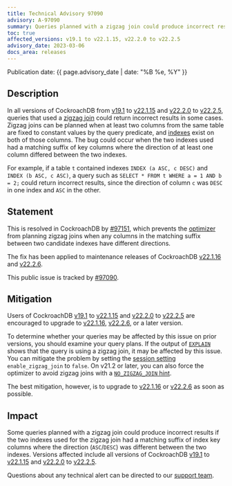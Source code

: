 ```yaml
---
title: Technical Advisory 97090
advisory: A-97090
summary: Queries planned with a zigzag join could produce incorrect results if the two indexes used for the join had a matching suffix of index key columns where the direction was different between the two indexes.
toc: true
affected_versions: v19.1 to v22.1.15, v22.2.0 to v22.2.5
advisory_date: 2023-03-06
docs_area: releases
---
```


Publication date: {{ page.advisory_date | date: "%B %e, %Y" }}

## Description

In all versions of CockroachDB from [v19.1](https://www.cockroachlabs.com/docs/releases#v19-1) to [v22.1.15](https://www.cockroachlabs.com/docs/releases/v22.1#v22-1-15) and [v22.2.0](https://www.cockroachlabs.com/docs/releases/v22.2#v22-2-0) to [v22.2.5](https://www.cockroachlabs.com/docs/releases/v22.2#v22-2-5), queries that used a [zigzag join](https://www.cockroachlabs.com/docs/v22.2/cost-based-optimizer#zigzag-joins) could return incorrect results in some cases. Zigzag joins can be planned when at least two columns from the same table are fixed to constant values by the query predicate, and [indexes](https://www.cockroachlabs.com/docs/v22.2/indexes) exist on both of those columns. The bug could occur when the two indexes used had a matching suffix of key columns where the direction of at least one column differed between the two indexes. 

For example, if a table `t` contained indexes `INDEX (a ASC, c DESC)` and `INDEX (b ASC, c ASC)`, a query such as `SELECT * FROM t WHERE a = 1 AND b = 2;` could return incorrect results, since the direction of column `c` was `DESC` in one index and `ASC` in the other.


## Statement

This is resolved in CockroachDB by [#97151](https://github.com/cockroachdb/cockroach/pull/97151), which prevents the [optimizer](https://www.cockroachlabs.com/docs/v22.2/cost-based-optimizer) from planning zigzag joins when any columns in the matching suffix between two candidate indexes have different directions.

The fix has been applied to maintenance releases of CockroachDB [v22.1.16](https://www.cockroachlabs.com/docs/releases/v22.1#v22-1-16) and [v22.2.6](https://www.cockroachlabs.com/docs/releases/v22.2#v22-2-6).

This public issue is tracked by [#97090](https://github.com/cockroachdb/cockroach/issues/97090).

## Mitigation

Users of CockroachDB [v19.1](https://www.cockroachlabs.com/docs/releases#v19-1) to [v22.1.15](https://www.cockroachlabs.com/docs/releases/v22.1#v22-1-15) and [v22.2.0](https://www.cockroachlabs.com/docs/releases/v22.2#v22-2-0) to [v22.2.5](https://www.cockroachlabs.com/docs/releases/v22.2#v22-2-5) are encouraged to upgrade to [v22.1.16](https://www.cockroachlabs.com/docs/releases/v22.1#v22-1-16), [v22.2.6](https://www.cockroachlabs.com/docs/releases/v22.2#v22-2-6), or a later version.

To determine whether your queries may be affected by this issue on prior versions, you should examine your query plans. If the output of [`EXPLAIN`](https://www.cockroachlabs.com/docs/v22.2/explain) shows that the query is using a zigzag join, it may be affected by this issue. You can mitigate the problem by setting the [session setting](https://www.cockroachlabs.com/docs/v22.2/set-vars) `enable_zigzag_join` to `false`. On v21.2 or later, you can also force the optimizer to avoid zigzag joins with a [`NO_ZIGZAG_JOIN` hint](https://www.cockroachlabs.com/docs/v22.2/cost-based-optimizer#prevent-or-force-a-zigzag-join).

The best mitigation, however, is to upgrade to [v22.1.16](https://www.cockroachlabs.com/docs/releases/v22.1#v22-1-16) or [v22.2.6](https://www.cockroachlabs.com/docs/releases/v22.2#v22-2-6) as soon as possible.

## Impact

Some queries planned with a zigzag join could produce incorrect results if the two indexes used for the zigzag join had a matching suffix of index key columns where the direction (`ASC`/`DESC`) was different between the two indexes. Versions affected include  all versions of CockroachDB [v19.1](https://www.cockroachlabs.com/docs/releases#v19-1) to [v22.1.15](https://www.cockroachlabs.com/docs/releases/v22.1#v22-1-15) and [v22.2.0](https://www.cockroachlabs.com/docs/releases/v22.2#v22-2-0) to [v22.2.5](https://www.cockroachlabs.com/docs/releases/v22.2#v22-2-5).

Questions about any technical alert can be directed to our [support team](https://support.cockroachlabs.com/).

